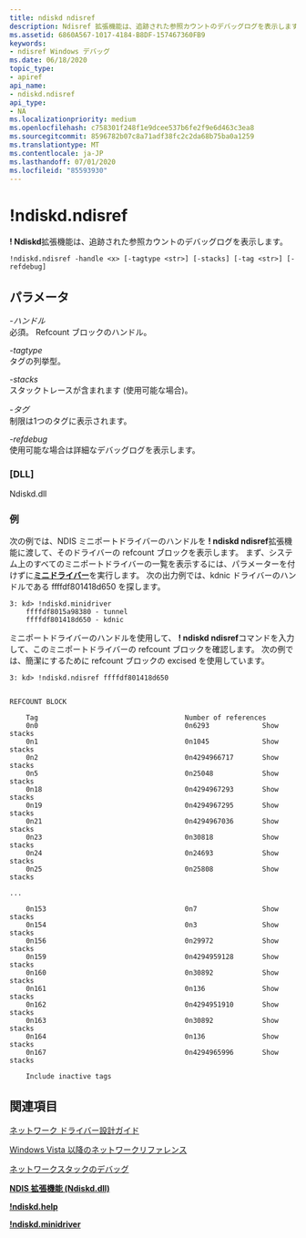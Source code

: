 ```yaml
---
title: ndiskd ndisref
description: Ndisref 拡張機能は、追跡された参照カウントのデバッグログを表示します。
ms.assetid: 6860A567-1017-4184-B8DF-157467360FB9
keywords:
- ndisref Windows デバッグ
ms.date: 06/18/2020
topic_type:
- apiref
api_name:
- ndiskd.ndisref
api_type:
- NA
ms.localizationpriority: medium
ms.openlocfilehash: c758301f248f1e9dcee537b6fe2f9e6d463c3ea8
ms.sourcegitcommit: 8596782b07c8a71adf38fc2c2da68b75ba0a1259
ms.translationtype: MT
ms.contentlocale: ja-JP
ms.lasthandoff: 07/01/2020
ms.locfileid: "85593930"
---
```

# <a name="ndiskdndisref"></a>!ndiskd.ndisref

**! Ndiskd**拡張機能は、追跡された参照カウントのデバッグログを表示します。

```console
!ndiskd.ndisref -handle <x> [-tagtype <str>] [-stacks] [-tag <str>] [-refdebug] 
```

## <a name="span-idparametersspanspan-idparametersspanspan-idparametersspanparameters"></a><span id="Parameters"></span><span id="parameters"></span><span id="PARAMETERS"></span>パラメータ

<span id="_______-handle______"></span><span id="_______-HANDLE______"></span>*-ハンドル*   
必須。 Refcount ブロックのハンドル。

<span id="_______-tagtype______"></span><span id="_______-TAGTYPE______"></span>*-tagtype*   
タグの列挙型。

<span id="_______-stacks______"></span><span id="_______-STACKS______"></span>*-stacks*   
スタックトレースが含まれます (使用可能な場合)。

<span id="_______-tag______"></span><span id="_______-TAG______"></span>*-タグ*   
制限は1つのタグに表示されます。

<span id="_______-refdebug______"></span><span id="_______-REFDEBUG______"></span>*-refdebug*   
使用可能な場合は詳細なデバッグログを表示します。

### <a name="dll"></a>[DLL]

Ndiskd.dll

### <a name="examples"></a>例

次の例では、NDIS ミニポートドライバーのハンドルを **! ndiskd ndisref**拡張機能に渡して、そのドライバーの refcount ブロックを表示します。 まず、システム上のすべてのミニポートドライバーの一覧を表示するには、パラメーターを付けずに[**ミニドライバー**](-ndiskd-minidriver.md)を実行します。 次の出力例では、kdnic ドライバーのハンドルである ffffdf801418d650 を探します。

```console
3: kd> !ndiskd.minidriver
    ffffdf8015a98380 - tunnel
    ffffdf801418d650 - kdnic
```

ミニポートドライバーのハンドルを使用して、 **! ndiskd ndisref**コマンドを入力して、このミニポートドライバーの refcount ブロックを確認します。 次の例では、簡潔にするために refcount ブロックの excised を使用しています。

```console
3: kd> !ndiskd.ndisref ffffdf801418d650


REFCOUNT BLOCK

    Tag                                    Number of references                 
    0n0                                    0n6293             Show stacks
    0n1                                    0n1045             Show stacks
    0n2                                    0n4294966717       Show stacks
    0n5                                    0n25048            Show stacks
    0n18                                   0n4294967293       Show stacks
    0n19                                   0n4294967295       Show stacks
    0n21                                   0n4294967036       Show stacks
    0n23                                   0n30818            Show stacks
    0n24                                   0n24693            Show stacks
    0n25                                   0n25808            Show stacks

...

    0n153                                  0n7                Show stacks
    0n154                                  0n3                Show stacks
    0n156                                  0n29972            Show stacks
    0n159                                  0n4294959128       Show stacks
    0n160                                  0n30892            Show stacks
    0n161                                  0n136              Show stacks
    0n162                                  0n4294951910       Show stacks
    0n163                                  0n30892            Show stacks
    0n164                                  0n136              Show stacks
    0n167                                  0n4294965996       Show stacks

    Include inactive tags
```

## <a name="see-also"></a>関連項目

[ネットワーク ドライバー設計ガイド](https://docs.microsoft.com/windows-hardware/drivers/network/index)

[Windows Vista 以降のネットワークリファレンス](https://docs.microsoft.com/windows-hardware/drivers/ddi/_netvista/)

[ネットワークスタックのデバッグ](https://channel9.msdn.com/Shows/Defrag-Tools/Defrag-Tools-175-Debugging-the-Network-Stack)

[**NDIS 拡張機能 (Ndiskd.dll)**](ndis-extensions--ndiskd-dll-.md)

[**!ndiskd.help**](-ndiskd-help.md)

[**!ndiskd.minidriver**](-ndiskd-minidriver.md)
